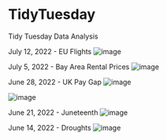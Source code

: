 # TidyTuesday
Tidy Tuesday Data Analysis

July 12, 2022 - EU Flights
![image](https://user-images.githubusercontent.com/91282117/179805679-165c1472-f9b6-4495-b9e3-0804cba97dc3.png)

July 5, 2022 - Bay Area Rental Prices
![image](https://user-images.githubusercontent.com/91282117/177866848-6930b0ce-500e-4075-a46f-cdf961c15049.png)

June 28, 2022 - UK Pay Gap
![image](https://user-images.githubusercontent.com/91282117/177357688-1d8d64db-7cd6-4459-8016-135dbed9892e.png)

![image](https://user-images.githubusercontent.com/91282117/176729174-1120d3ec-32f8-4c04-af33-c2d3c4516fad.png)

June 21, 2022 - Juneteenth
![image](https://user-images.githubusercontent.com/91282117/176223457-3fca473f-f9e4-4240-a240-871b81a8804d.png)

June 14, 2022 - Droughts
![image](https://user-images.githubusercontent.com/91282117/176217471-769928b1-b28e-42d0-992c-9e9a1ae1e6cf.png)

